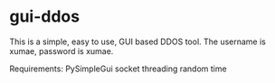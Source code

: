 # gui-ddos
This is a simple, easy to use, GUI based DDOS tool. The username is xumae, password is xumae.

Requirements:
PySimpleGui
socket
threading
random
time
